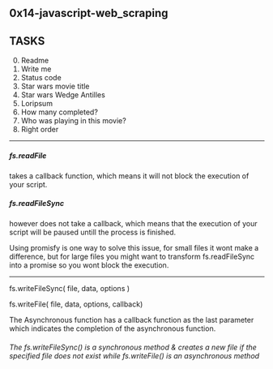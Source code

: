 ## 0x14-javascript-web_scraping

## TASKS
0. Readme
1. Write me
2. Status code
3. Star wars movie title
4. Star wars Wedge Antilles
5. Loripsum
6. How many completed?
7. Who was playing in this movie?
8. Right order





----------------------------------

##### fs.readFile
takes a callback function, which means it will not block the execution of your script. 
##### fs.readFileSync
however does not take a callback, which means that the execution of your script will be paused untill the process is finished. 

Using promisfy is one way to solve this issue, for small files it wont make a difference, but for large files you might want to transform fs.readFileSync into a promise so you wont block the execution.


----------------------------------------
fs.writeFileSync( file, data, options )

fs.writeFile( file, data, options, callback)

The Asynchronous function has a callback function as the last parameter which indicates the completion of the asynchronous function.

###### The fs.writeFileSync() is a synchronous method & creates a new file if the specified file does not exist while fs.writeFile() is an asynchronous method
